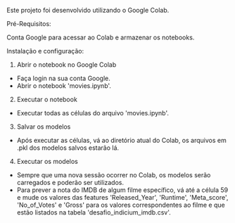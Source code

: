 Este projeto foi desenvolvido utilizando o Google Colab.

Pré-Requisitos:

Conta Google para acessar ao Colab e armazenar os notebooks.

Instalação e configuração:
1) Abrir o notebook no Google Colab
-  Faça login na sua conta Google.
- Abrir o notebook 'movies.ipynb'.
2) Executar o notebook
- Executar todas as células do arquivo 'movies.ipynb'.
3) Salvar os modelos
- Após executar as células, vá ao diretório atual do Colab, os arquivos em .pkl dos modelos salvos estarão lá.
4) Executar os modelos
- Sempre que uma nova sessão ocorrer no Colab, os modelos serão carregados e poderão ser utilizados. 
- Para prever a nota do IMDB de algum filme específico, vá até a célula 59 e mude os valores das
features 'Released_Year', 'Runtime', 'Meta_score', 'No_of_Votes' e 'Gross' para os valores correspondentes
ao filme e que estão listados na tabela 'desafio_indicium_imdb.csv'.
